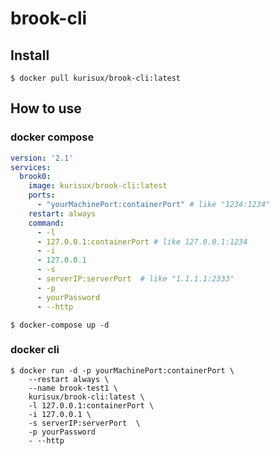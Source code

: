 # brook-cli

## Install

```shell
$ docker pull kurisux/brook-cli:latest
```

## How to use

### docker compose

```yaml
version: '2.1'
services:
  brook0:
    image: kurisux/brook-cli:latest
    ports:
      - "yourMachinePort:containerPort" # like "1234:1234"
    restart: always
    command:
      - -l
      - 127.0.0.1:containerPort # like 127.0.0.1:1234
      - -i
      - 127.0.0.1
      - -s
      - serverIP:serverPort  # like "1.1.1.1:2333"
      - -p
      - yourPassword
      - --http
```

```shell
$ docker-compose up -d
```

### docker cli

```shell
$ docker run -d -p yourMachinePort:containerPort \
    --restart always \
    --name brook-test1 \
    kurisux/brook-cli:latest \
    -l 127.0.0.1:containerPort \
    -i 127.0.0.1 \
    -s serverIP:serverPort  \
    -p yourPassword
    - --http
```